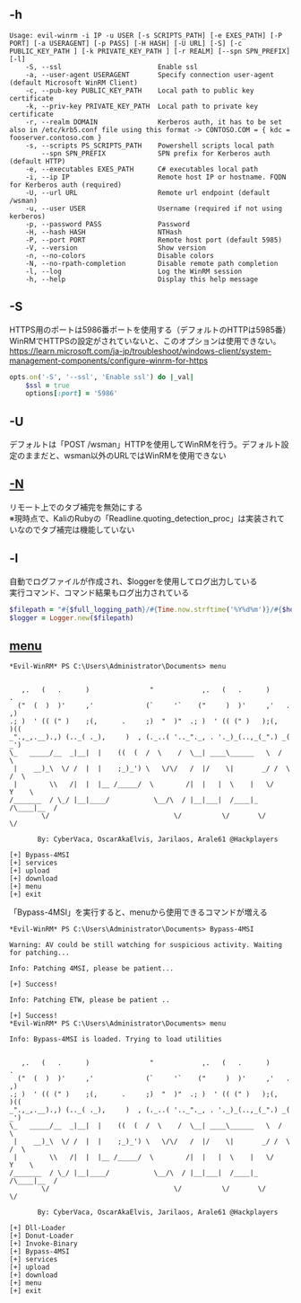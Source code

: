## -h
```
Usage: evil-winrm -i IP -u USER [-s SCRIPTS_PATH] [-e EXES_PATH] [-P PORT] [-a USERAGENT] [-p PASS] [-H HASH] [-U URL] [-S] [-c PUBLIC_KEY_PATH ] [-k PRIVATE_KEY_PATH ] [-r REALM] [--spn SPN_PREFIX] [-l]
    -S, --ssl                        Enable ssl
    -a, --user-agent USERAGENT       Specify connection user-agent (default Microsoft WinRM Client)
    -c, --pub-key PUBLIC_KEY_PATH    Local path to public key certificate
    -k, --priv-key PRIVATE_KEY_PATH  Local path to private key certificate
    -r, --realm DOMAIN               Kerberos auth, it has to be set also in /etc/krb5.conf file using this format -> CONTOSO.COM = { kdc = fooserver.contoso.com }
    -s, --scripts PS_SCRIPTS_PATH    Powershell scripts local path
        --spn SPN_PREFIX             SPN prefix for Kerberos auth (default HTTP)
    -e, --executables EXES_PATH      C# executables local path
    -i, --ip IP                      Remote host IP or hostname. FQDN for Kerberos auth (required)
    -U, --url URL                    Remote url endpoint (default /wsman)
    -u, --user USER                  Username (required if not using kerberos)
    -p, --password PASS              Password
    -H, --hash HASH                  NTHash
    -P, --port PORT                  Remote host port (default 5985)
    -V, --version                    Show version
    -n, --no-colors                  Disable colors
    -N, --no-rpath-completion        Disable remote path completion
    -l, --log                        Log the WinRM session
    -h, --help                       Display this help message
```


## -S
HTTPS用のポートは5986番ポートを使用する（デフォルトのHTTPは5985番）  
WinRMでHTTPSの設定がされていないと、このオプションは使用できない。  
https://learn.microsoft.com/ja-jp/troubleshoot/windows-client/system-management-components/configure-winrm-for-https
```ruby
opts.on('-S', '--ssl', 'Enable ssl') do |_val|
    $ssl = true
    options[:port] = '5986'
```

## -U
デフォルトは「POST /wsman」HTTPを使用してWinRMを行う。デフォルト設定のままだと、wsman以外のURLではWinRMを使用できない


## [-N](https://github.com/Hackplayers/evil-winrm/blob/ffe958c841da655ba3c44740ca22aa0eee9fc5ed/evil-winrm.rb#L177)
リモート上でのタブ補完を無効にする  
※現時点で、KaliのRubyの「Readline.quoting_detection_proc」は実装されていなのでタブ補完は機能していない

## -l
自動でログファイルが作成され、$loggerを使用してログ出力している  
実行コマンド、コマンド結果もログ出力されている
```ruby
$filepath = "#{$full_logging_path}/#{Time.now.strftime('%Y%d%m')}/#{$host}/#{Time.now.strftime('%H%M%S')}"
$logger = Logger.new($filepath)
```


## [menu](https://github.com/Hackplayers/evil-winrm/blob/ffe958c841da655ba3c44740ca22aa0eee9fc5ed/evil-winrm.rb#L836)
```
*Evil-WinRM* PS C:\Users\Administrator\Documents> menu


   ,.   (   .      )               "            ,.   (   .      )       .   
  ("  (  )  )'     ,'             (`     '`    ("     )  )'     ,'   .  ,)  
.; )  ' (( (" )    ;(,      .     ;)  "  )"  .; )  ' (( (" )   );(,   )((   
_".,_,.__).,) (.._( ._),     )  , (._..( '.._"._, . '._)_(..,_(_".) _( _')  
\_   _____/__  _|__|  |    ((  (  /  \    /  \__| ____\______   \  /     \  
 |    __)_\  \/ /  |  |    ;_)_') \   \/\/   /  |/    \|       _/ /  \ /  \ 
 |        \\   /|  |  |__ /_____/  \        /|  |   |  \    |   \/    Y    \
/_______  / \_/ |__|____/           \__/\  / |__|___|  /____|_  /\____|__  /
        \/                               \/          \/       \/         \/

       By: CyberVaca, OscarAkaElvis, Jarilaos, Arale61 @Hackplayers

[+] Bypass-4MSI
[+] services
[+] upload
[+] download
[+] menu
[+] exit
```
「Bypass-4MSI」を実行すると、menuから使用できるコマンドが増える
```
*Evil-WinRM* PS C:\Users\Administrator\Documents> Bypass-4MSI
                                        
Warning: AV could be still watching for suspicious activity. Waiting for patching...
                                        
Info: Patching 4MSI, please be patient...
                                        
[+] Success!
                                        
Info: Patching ETW, please be patient ..
                                        
[+] Success!
*Evil-WinRM* PS C:\Users\Administrator\Documents> menu
                                        
Info: Bypass-4MSI is loaded. Trying to load utilities


   ,.   (   .      )               "            ,.   (   .      )       .   
  ("  (  )  )'     ,'             (`     '`    ("     )  )'     ,'   .  ,)  
.; )  ' (( (" )    ;(,      .     ;)  "  )"  .; )  ' (( (" )   );(,   )((   
_".,_,.__).,) (.._( ._),     )  , (._..( '.._"._, . '._)_(..,_(_".) _( _')  
\_   _____/__  _|__|  |    ((  (  /  \    /  \__| ____\______   \  /     \  
 |    __)_\  \/ /  |  |    ;_)_') \   \/\/   /  |/    \|       _/ /  \ /  \ 
 |        \\   /|  |  |__ /_____/  \        /|  |   |  \    |   \/    Y    \
/_______  / \_/ |__|____/           \__/\  / |__|___|  /____|_  /\____|__  /
        \/                               \/          \/       \/         \/

       By: CyberVaca, OscarAkaElvis, Jarilaos, Arale61 @Hackplayers

[+] Dll-Loader
[+] Donut-Loader
[+] Invoke-Binary
[+] Bypass-4MSI
[+] services
[+] upload
[+] download
[+] menu
[+] exit
```
